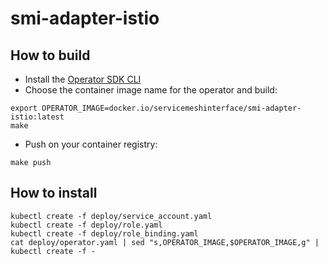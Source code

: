 # smi-adapter-istio

## How to build

- Install the [Operator SDK CLI](https://github.com/operator-framework/operator-sdk/blob/master/doc/user-guide.md#install-the-operator-sdk-cli)
- Choose the container image name for the operator and build:

```
export OPERATOR_IMAGE=docker.io/servicemeshinterface/smi-adapter-istio:latest
make
```

- Push on your container registry:

```
make push
```

## How to install

```
kubectl create -f deploy/service_account.yaml
kubectl create -f deploy/role.yaml
kubectl create -f deploy/role_binding.yaml
cat deploy/operator.yaml | sed "s,OPERATOR_IMAGE,$OPERATOR_IMAGE,g" | kubectl create -f -
```
